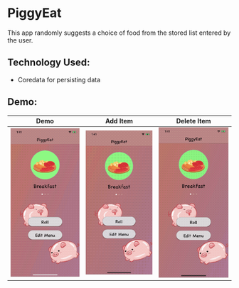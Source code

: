 # PiggyEat
This app randomly suggests a choice of food from the stored list entered by the user.

## Technology Used:
* Coredata for persisting data

## Demo:

Demo | Add Item | Delete Item
:-------------------------:|:-------------------------:|:-------------------------:
![](/Demo/Demo1.gif)  |  ![](/Demo/Demo2.gif) | ![](/Demo/Demo3.gif)



